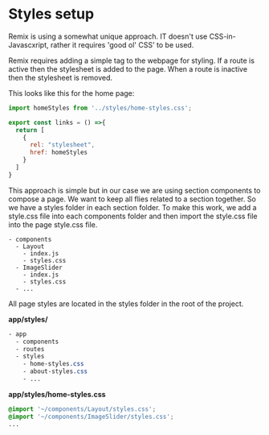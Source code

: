 # Styles setup
Remix is using a somewhat unique approach. IT doesn't use CSS-in-Javascxript, rather it requires 'good ol' CSS' to be used. 

Remix requires adding a simple <link rel="stylesheet"> tag to the webpage for styling. If a route is active then the stylesheet is added to the page. When a route is inactive then the stylesheet is removed.

This looks like this for the home page:

```javascript
import homeStyles from '../styles/home-styles.css';

export const links = () =>{
  return [
    {
      rel: "stylesheet",
      href: homeStyles
    }
  ]
}
```

This approach is simple but in our case we are using section components to compose a page. We want to keep all flies related to a section together. So we have a styles folder in each section folder. To make this work, we add a style.css file into each components folder and then import the style.css file into the page style.css file. 

```
- components
  - Layout
    - index.js
    - styles.css
  - ImageSlider
    - index.js
    - styles.css
  - ...
```

All page styles are located in the styles folder in the root of the project. 

**app/styles/**

```css
- app
  - components
  - routes
  - styles
    - home-styles.css
    - about-styles.css
    - ...
```

**app/styles/home-styles.css**
```css
@import '~/components/Layout/styles.css';
@import '~/components/ImageSlider/styles.css';
...
```